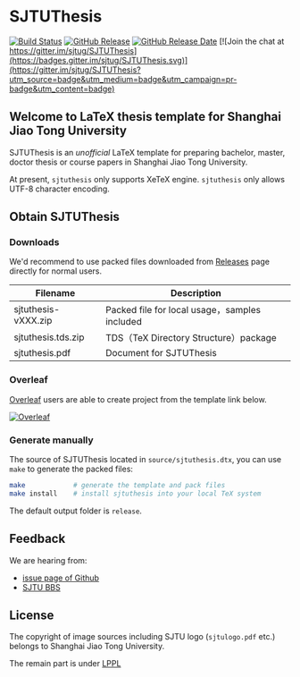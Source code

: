 # SJTUThesis

[![Build Status](https://travis-ci.org/sjtug/SJTUThesis.svg?branch=master)](https://travis-ci.org/sjtug/SJTUThesis)
[![GitHub Release](https://img.shields.io/github/release/sjtug/SJTUThesis.svg)](https://github.com/sjtug/SJTUThesis/releases)
[![GitHub Release Date](https://img.shields.io/github/release-date/sjtug/SJTUThesis.svg)](https://github.com/sjtug/SJTUThesis/releases)
[![Join the chat at https://gitter.im/sjtug/SJTUThesis](https://badges.gitter.im/sjtug/SJTUThesis.svg)](https://gitter.im/sjtug/SJTUThesis?utm_source=badge&utm_medium=badge&utm_campaign=pr-badge&utm_content=badge)

## Welcome to LaTeX thesis template for Shanghai Jiao Tong University

SJTUThesis is an *unofficial* LaTeX template for preparing bachelor, master, doctor thesis or course papers in Shanghai Jiao Tong University.

At present, `sjtuthesis` only supports XeTeX engine. `sjtuthesis` only allows UTF-8 character encoding.

## Obtain SJTUThesis

### Downloads

We'd recommend to use packed files downloaded from [Releases](https://github.com/sjtug/SJTUThesis/releases) page directly for normal users.

| Filename | Description |
| --- | --- |
| sjtuthesis-vXXX.zip | Packed file for local usage，samples included |
| sjtuthesis.tds.zip | TDS（TeX Directory Structure）package |
| sjtuthesis.pdf | Document for SJTUThesis |

### Overleaf

[Overleaf](https://www.overleaf.com?r=b3b31f49&rm=d&rs=b) users are able to create project from the template link below.

[![Overleaf](https://img.shields.io/badge/overleaf-sjtuthesis-green.svg)](https://www.overleaf.com/latex/templates/sjtuthesis-latex-thesis-template-for-shanghai-jiao-tong-university/spmggcjfshrb?r=b3b31f49&rm=d&rs=b) 

### Generate manually

The source of SJTUThesis located in `source/sjtuthesis.dtx`, you can use `make` to generate the packed files:

```bash
make            # generate the template and pack files
make install    # install sjtuthesis into your local TeX system
```

The default output folder is `release`.

## Feedback

We are hearing from:

* [issue page of Github](https://github.com/sjtug/SJTUThesis/issues)
* [SJTU BBS](https://bbs.sjtu.edu.cn/bbsdoc?board=TeX_LaTeX)

## License

The copyright of image sources including SJTU logo (`sjtulogo.pdf` etc.)
belongs to Shanghai Jiao Tong University.

The remain part is under [LPPL](LICENSE)
